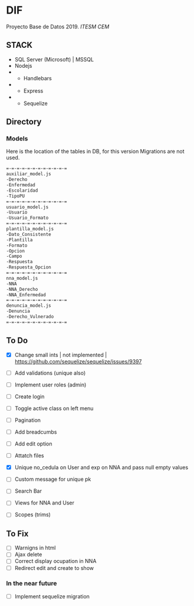# DIF

Proyecto Base de Datos 2019.
*ITESM CEM*

## STACK

- SQL Server (Microsoft) | MSSQL
- Nodejs
- - Handlebars
- - Express
- - Sequelize

## Directory

### Models

Here is the location of the tables in DB, for this version Migrations are not used.

```txt
=-=-=-=-=-=-=-=-=-=-=-=
auxiliar_model.js
-Derecho
-Enfermedad
-Escolaridad
-TipoPU
=-=-=-=-=-=-=-=-=-=-=-=
usuario_model.js
-Usuario
-Usuario_Formato
=-=-=-=-=-=-=-=-=-=-=-=
plantilla_model.js
-Dato_Consistente
-Plantilla
-Formato
-Opcion
-Campo
-Respuesta
-Respuesta_Opcion
=-=-=-=-=-=-=-=-=-=-=-=
nna_model.js
-NNA
-NNA_Derecho
-NNA_Enfermedad
=-=-=-=-=-=-=-=-=-=-=-=
denuncia_model.js
-Denuncia
-Derecho_Vulnerado
=-=-=-=-=-=-=-=-=-=-=-=
```

## To Do

* [x] Change small ints | not implemented | https://github.com/sequelize/sequelize/issues/9397
* [ ] Add validations (unique also)
* [ ] Implement user roles (admin)
* [ ] Create login
* [ ] Toggle active class on left menu
* [ ] Pagination
* [ ] Add breadcumbs
* [ ] Add edit option
* [ ] Attatch files
* [x] Unique no_cedula on User and exp on NNA and pass null empty values
* [ ] Custom message for unique pk
* [ ] Search Bar
* [ ] Views for NNA and User
* [ ] Scopes (trims)


## To Fix

* [ ] Warnigns in html
* [ ] Ajax delete
* [ ] Correct display ocupation in NNA
* [ ] Redirect edit and create to show

### In the near future

* [ ] Implement sequelize migration 
